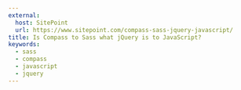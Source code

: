 ```yaml
---
external:
  host: SitePoint
  url: https://www.sitepoint.com/compass-sass-jquery-javascript/
title: Is Compass to Sass what jQuery is to JavaScript?
keywords:
  - sass
  - compass
  - javascript
  - jquery
---
```


